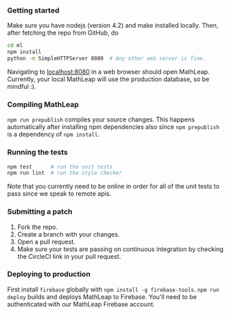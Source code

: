 ### Getting started

Make sure you have nodejs (version 4.2) and make installed locally.
Then, after fetching the repo from GitHub, do

```bash
cd ml
npm install
python -m SimpleHTTPServer 8080  # Any other web server is fine.
```

Navigating to [localhost:8080](http://localhost:8080) in a web
browser should open MathLeap. Currently, your local MathLeap will
use the production database, so be mindful :).

### Compiling MathLeap

`npm run prepublish` compiles your source changes. This happens
automatically after installing npm dependencies also since `npm
prepublish` is a dependency of `npm install`.

### Running the tests

```bash
npm test      # run the unit tests
npm run lint  # run the style checker
```

Note that you currently need to be online in order for all of the unit
tests to pass since we speak to remote apis.

### Submitting a patch

1. Fork the repo.
2. Create a branch with your changes.
3. Open a pull request.
4. Make sure your tests are passing on continuous integration by
   checking the CircleCI link in your pull request.

### Deploying to production

First install `firebase` globally with `npm install -g firebase-tools`.
`npm run deploy` builds and deploys MathLeap to Firebase. You'll need
to be authenticated with our MathLeap Firebase account.
